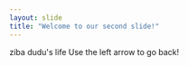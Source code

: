 ```yaml
---
layout: slide
title: "Welcome to our second slide!"
---
```

ziba dudu's life
Use the left arrow to go back!
